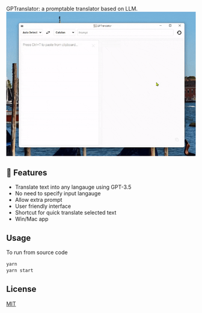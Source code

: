 GPTranslator: a promptable translator based on LLM.
![intro gif](https://raw.githubusercontent.com/oyuntuayC/GPTranslator/main/src/intro.gif)

## 🚀 Features

- Translate text into any langauge using GPT-3.5
- No need to specify input langauge
- Allow extra prompt
- User friendly interface
- Shortcut for quick translate selected text
- Win/Mac app

## Usage

To run from source code

```sh
yarn
yarn start
```

## License

[MIT](https://github.com/GPTranslator/blob/main/LICENSE)
